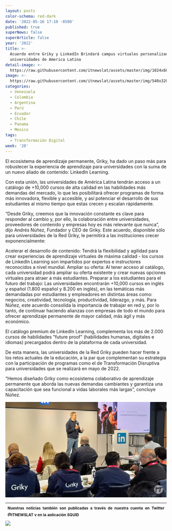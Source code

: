 ```yaml
---
layout: posts
color-schema: red-dark
date: '2022-05-16 17:10 -0500'
published: true
superNews: false
superArticle: false
year: '2022'
title: >-
  Acuerdo entre Griky y LinkedIn Brindará campus virtuales personalizados a las
  universidades de America Latina
detail-image: >-
  https://raw.githubusercontent.com/itnewslat/assets/master/img/1024x680/acuerdo-gryki-y-linkedin-g.jpg
image: >-
  https://raw.githubusercontent.com/itnewslat/assets/master/img/540x320/acuerdo-gryki-y-linkedin-p.jpg
categories:
  - Venezuela
  - Colombia
  - Argentina
  - Perú
  - Ecuador
  - Chile
  - Panama
  - Mexico
tags:
  - Transformación Digital
week: '20'
---
```

El ecosistema de aprendizaje permanente, Griky, ha dado un paso más para robustecer la experiencia de aprendizaje para universidades con la suma de un nuevo aliado de contenido: LinkedIn Learning. 

Con esta unión, las universidades de América Latina tendrán acceso a un catálogo de +10,000 cursos de alta calidad en las habilidades más demandas del mercado, lo que les posibilitará ofrecer programas de forma más innovadora, flexible y accesible, y así potenciar el desarrollo de sus estudiantes al mismo tiempo que estas crecen y escalan rápidamente. 

“Desde Griky, creemos que la innovación constante es clave para responder al cambio y, por ello, la colaboración entre universidades, proveedores de contenido y empresas hoy es más relevante que nunca”, dijo Andrés Núñez, Fundador y CEO de Griky. Este acuerdo, disponible sólo para universidades de la Red Griky, le permitirá a las instituciones crecer exponencialmente:

Acelerar el desarrollo de contenido: Tendrá la flexibilidad y agilidad para crear experiencias de aprendizaje virtuales de máxima calidad - los cursos de LinkedIn Learning son impartidos por expertos e instructores reconocidos a nivel mundial.
Ampliar su oferta: Al tener acceso al catálogo, cada universidad podrá ampliar su oferta existente y crear nuevas opciones virtuales para atraer a más estudiantes.
Preparar a los estudiantes para el futuro del trabajo: Las universidades encontrarán +10,000 cursos en inglés y español (1.800 español y 8.200 en inglés), en las temáticas más demandadas por estudiantes y empleadores en distintas áreas como: negocios, creatividad, tecnología, productividad, liderazgo, y más.
Para Núñez, este acuerdo consolida la importancia de trabajar en red y, por lo tanto, de continuar haciendo alianzas con empresas de todo el mundo para ofrecer aprendizaje permanente de mayor calidad, más ágil y más económico. 

El catálogo premium de LinkedIn Learning, complementa los más de 2.000 cursos de habilidades "future proof" (habilidades humanas, digitales e idiomas) precargados dentro de la plataforma de cada universidad. 

De esta manera, las universidades de la Red Griky pueden hacer frente a los retos actuales de la educación, a la par que complementan su estrategia con la participación de programas como el de Transformación Disruptiva para universidades que se realizará en mayo de 2022. 

“Hemos diseñado Griky como ecosistema colaborativo de aprendizaje permanente que aborda las nuevas demandas cambiantes y garantiza una capacitación que sea funcional a vidas laborales más largas”, concluye Núñez.

![](https://raw.githubusercontent.com/itnewslat/assets/master/img/540x320/acuerdo-gryki-y-linkedin-p.jpg)

<table style="height: 42px;" width="569">
<tbody>
<tr>
<td style="text-align: justify;"><sub><strong>Nuestras noticias también son publicadas a través de nuestra cuenta en Twitter <a href="https://twitter.com/itnewslat?lang=es">@ITNEWSLAT</a> y en la aplicación <a href="https://squidapp.co/en/">SQUID</a></strong></sub></td>
</tr>
</tbody>
</table>

<img src="https://tracker.metricool.com/c3po.jpg?hash=56f88a41e39ab42c063cc51676587a04"/>